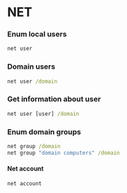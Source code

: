 # NET

### Enum local users
```bat
net user
```

### Domain users
```bat
net user /domain
```

### Get information about user
```bat
net user [user] /domain
```

### Enum domain groups
```bat
net group /domain
net group "domain computers" /domain
```

#### Net account
```bat
net account
```
